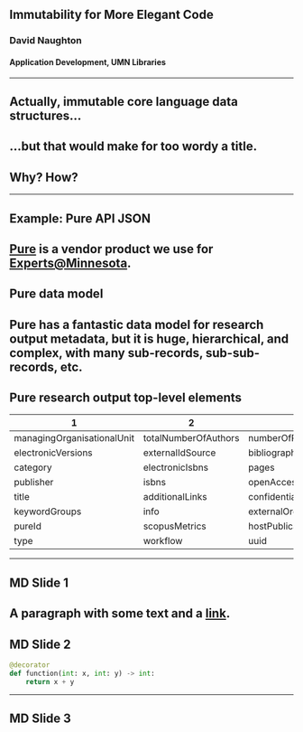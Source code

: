 ## Immutability for More Elegant Code
### David Naughton
#### Application Development, UMN Libraries
---
## Actually, immutable core language data structures...

...but that would make for too wordy a title.
---
## Why? How?
---
## Example: Pure API JSON

[Pure](https://www.elsevier.com/products/pure) is a vendor
product we use for [Experts@Minnesota](https://experts.umn.edu).
---
## Pure data model

Pure has a fantastic data model for research output metadata,
but it is huge, hierarchical, and complex, with many sub-records,
sub-sub-records, etc.
---
## Pure research output top-level elements

| 1                          | 2                    | 3                     | 4                    |
|----------------------------|----------------------|-----------------------|----------------------|
| managingOrganisationalUnit | totalNumberOfAuthors | numberOfPages         | totalScopusCitations |
| electronicVersions         | externalIdSource     | bibliographicalNote   | personAssociations   |
| category                   | electronicIsbns      | pages                 | language             |
| publisher                  | isbns                | openAccessPermission  | publicationStatuses  |
| title                      | additionalLinks      | confidential          | organisationalUnits  |
| keywordGroups              | info                 | externalOrganisations | visibility           |
| pureId                     | scopusMetrics        | hostPublicationTitle  | abstract             |
| type                       | workflow             | uuid                  | externalId           |
---
## MD Slide 1
A paragraph with some text and a [link](https://hakim.se).
---
## MD Slide 2

```python
@decorator
def function(int: x, int: y) -> int:
    return x + y
```
---
## MD Slide 3

